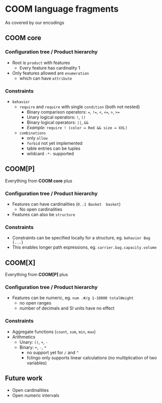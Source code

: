 # COOM language fragments
As covered by our encodings

## **COOM core**
### Configuration tree / Product hierarchy
- Root is `product` with features
    -  Every feature has cardinality 1
- Only features allowed are `enumeration`
    - which can have `attribute`

### Constraints
- `behavior`
    - `require` and `require` with single `condition` (both not nested)
        - Binary comparison operators: `=`, `!=`, `<`, `<=`, `>`, `>=`
        - Unary logical operators: `!`, `()`
        - Binary logical operators: `||`, `&&`
        - *Example*: `require ! (color = Red && size = XXL)`
    - `combinations`
        - only `allow`
        - `forbid` not yet implemented
        - table entries can be tuples
        - wildcard `-*-` supported

## COOM[P]
Everything from **COOM core** plus

### Configuration tree / Product hierarchy
- Features can have cardinalities (`0..1 Basket  basket`)
    - No open cardinalities
- Features can also be `structure`

### Constraints
- Constraints can be specified locally for a structure, eg. `behavior Bag {...}`
- This enables longer path expressions, eg. `carrier.bag.capacity.volume`

## COOM[X]
Everything from **COOM[P]** plus

### Configuration tree / Product hierarchy
- Features can be numeric, eg. `num .#/g 1-10000 totalWeight`
    - no open ranges
    - number of decimals and SI units have no effect

### Constraints
- Aggregate functions (`count`, `sum`, `min`, `max`)
- Arithmetics
    - Unary: `()`, `+`, `-`
    - Binary: `+`, `-`, `*`
        - no support yet for `/` and `^`
        - fclingo only supports linear calculations (no multiplication of two variables)



## Future work
- Open cardinalities
- Open numeric intervals
